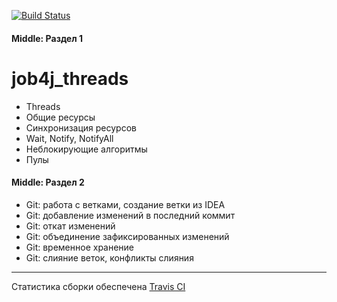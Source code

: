 [![Build Status](https://travis-ci.com/velesov7493/job4j_threads.svg?branch=master)](https://travis-ci.com/velesov7493/job4j_threads)
#### Middle: Раздел 1 ####
# job4j_threads #
+ Threads
+ Общие ресурсы
+ Синхронизация ресурсов
+ Wait, Notify, NotifyAll
+ Неблокирующие алгоритмы
+ Пулы
#### Middle: Раздел 2 ####
+ Git: работа с ветками, создание ветки из IDEA
+ Git: добавление изменений в последний коммит
+ Git: откат изменений
+ Git: объединение зафиксированных изменений
+ Git: временное хранение
+ Git: слияние веток, конфликты слияния

----
Статистика сборки обеспечена [Travis CI][1]

[1]: https://travis-ci.com